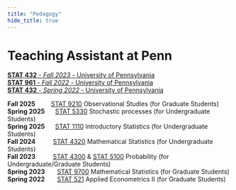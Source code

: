 ```yaml
---
title: "Pedagogy"
hide_title: true
---
```


# Teaching Assistant at Penn
[**STAT 432** - *Fall 2023* - University of Pennsylvania](https://apps.wharton.upenn.edu/syllabi/2022A/STAT432001/)
<br>
[**STAT 961** - *Fall 2022* - University of Pennsylvania](https://katsevich-teaching.github.io/stat-9610-fall-2022/)
<br>
[**STAT 432** - *Spring 2022* - University of Pennsylvania](https://apps.wharton.upenn.edu/syllabi/2022A/STAT432001/)

**Fall 2025**&nbsp;&nbsp;&nbsp;&nbsp;&nbsp;&nbsp;&nbsp;&nbsp;&nbsp;[STAT 9210](https://github.com/Abhinandan-Dalal/website/blob/main/docs/course_syllabi/STAT9210.pdf) Observational Studies (for Graduate Students) <br>
**Spring 2025**&nbsp;&nbsp;&nbsp;&nbsp;&nbsp;&nbsp;[STAT 5330](docs/course_syllabi/stat5330.pdf) Stochastic processes (for Undergraduate Students) <br>
**Spring 2025**&nbsp;&nbsp;&nbsp;&nbsp;&nbsp;&nbsp;[STAT 1110](https://github.com/Abhinandan-Dalal/website/blob/main/docs/course_syllabi/stat1110.pdf) Introductory Statistics (for Undergraduate Students) <br>
**Fall 2024**&nbsp;&nbsp;&nbsp;&nbsp;&nbsp;&nbsp;&nbsp;&nbsp;&nbsp; [STAT 4320](https://github.com/Abhinandan-Dalal/website/blob/main/docs/course_syllabi/stat4320.pdf) Mathematical Statistics (for Undergraduate Students) <br>
**Fall 2023**&nbsp;&nbsp;&nbsp;&nbsp;&nbsp;&nbsp;&nbsp;&nbsp;&nbsp; [STAT 4300](https://github.com/Abhinandan-Dalal/website/blob/main/docs/course_syllabi/STAT4300.pdf) & [STAT 5100](https://github.com/Abhinandan-Dalal/website/blob/main/docs/course_syllabi/stat5100.pdf) Probability (for Undergraduate/Graduate Students) <br>
**Spring 2023**&nbsp;&nbsp;&nbsp;&nbsp;&nbsp;&nbsp;  [STAT 9700](https://github.com/Abhinandan-Dalal/website/blob/main/docs/course_syllabi/stat9700.pdf) Mathematical Statistics (for Graduate Students) <br>
**Spring 2022**&nbsp;&nbsp;&nbsp;&nbsp;&nbsp;&nbsp; [STAT 521](https://github.com/Abhinandan-Dalal/website/blob/main/docs/course_syllabi/stat521.pdf) Applied Econometrics II (for Graduate Students) <br>



<!-- Add a style tag with CSS to control the layout -->
<style>
  .content-container {
    display: flex;
    align-items: flex-start;
  }
  .text-container {
    flex-grow: 1;
  }

  .side-image {
    margin-top: 5px;
    margin-left: 30px; /* Adjust the space between the image and the text */
    max-width: 40%; /* Adjust the width of the image */
    border-radius: 2%; /* Make the image circular */
    overflow: hidden; /* Hide anything outside of the circle */
  }

  /* Responsive design for smaller screens */
  @media (max-width: 768px) {
    .side-image {
      max-width: 100%;
      margin-left: 0;
      margin-bottom: 20px;
    }

    .content-container {
      flex-direction: column;
    }
  }
</style>
